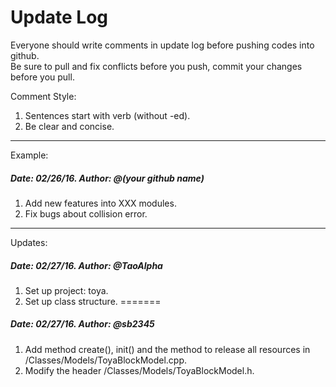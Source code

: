 # Update Log
Everyone should write comments in update log before pushing codes into github.  
Be sure to pull and fix conflicts before you push, commit your changes before you pull.

Comment Style:  
1. Sentences start with verb (without -ed).  
2. Be clear and concise.

---

Example:

##### Date: 02/26/16. Author: @(your github name)
1. Add new features into XXX modules.
2. Fix bugs about collision error.

---


Updates:

##### Date: 02/27/16. Author: @TaoAlpha
1. Set up project: toya.
2. Set up class structure.
=======

##### Date: 02/27/16. Author: @sb2345
1. Add method create(), init() and the method to release all resources in /Classes/Models/ToyaBlockModel.cpp.
2. Modify the header /Classes/Models/ToyaBlockModel.h.

